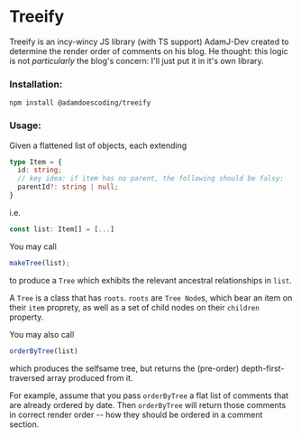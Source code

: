 # Treeify 

Treeify is an incy-wincy JS library (with TS support) AdamJ-Dev created to determine the render order of comments on his blog. He thought: this logic is not *particularly* the blog's concern: I'll just put it in it's own library.

### Installation:

```
npm install @adamdoescoding/treeify
```

### Usage:

Given a flattened list of objects, each extending

```typescript
type Item = {
  id: string;
  // key idea: if item has no parent, the following should be falsy:
  parentId?: string | null; 
}
```

i.e. 

```typescript
const list: Item[] = [...]
```

You may call 

```typescript
makeTree(list);
```
to produce a `Tree` which exhibits the relevant ancestral relationships in `list`. 

A `Tree` is a class that has `roots`. `roots` are `Tree Node`s, which bear an item on their `item` proprety, as well as a set of child nodes on their `children` property.

You may also call

```typescript
orderByTree(list)
```

which produces the selfsame tree, but returns the (pre-order) depth-first-traversed array produced from it.

For example, assume that you pass `orderByTree` a flat list of comments that are already ordered by date. Then `orderByTree` will return those comments in correct render order -- how they should be ordered in a comment section.  
